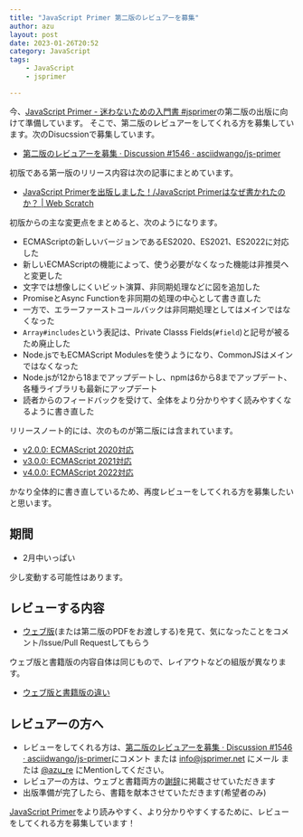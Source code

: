 ```yaml
---
title: "JavaScript Primer 第二版のレビュアーを募集"
author: azu
layout: post
date: 2023-01-26T20:52
category: JavaScript
tags:
    - JavaScript
    - jsprimer

---
```


今、[JavaScript Primer - 迷わないための入門書 #jsprimer](https://jsprimer.net/)の第二版の出版に向けて準備しています。
そこで、第二版のレビュアーをしてくれる方を募集しています。次のDisucssionで募集しています。

- [第二版のレビュアーを募集 · Discussion #1546 · asciidwango/js-primer](https://github.com/asciidwango/js-primer/discussions/1546)

初版である第一版のリリース内容は次の記事にまとめています。

- [JavaScript Primerを出版しました！/JavaScript Primerはなぜ書かれたのか？ | Web Scratch](https://efcl.info/2020/04/27/jsprimer/)

初版からの主な変更点をまとめると、次のようになります。

- ECMAScriptの新しいバージョンであるES2020、ES2021、ES2022に対応した
- 新しいECMAScriptの機能によって、使う必要がなくなった機能は非推奨へと変更した
- 文字では想像しにくいビット演算、非同期処理などに図を追加した
- PromiseとAsync Functionを非同期の処理の中心として書き直した
- 一方で、エラーファーストコールバックは非同期処理としてはメインではなくなった
- `Array#includes`という表記は、Private Classs Fields(`#field`)と記号が被るため廃止した
- Node.jsでもECMAScript Modulesを使うようになり、CommonJSはメインではなくなった
- Node.jsが12から18までアップデートし、npmは6から8までアップデート、各種ライブラリも最新にアップデート
- 読者からのフィードバックを受けて、全体をより分かりやすく読みやすくなるように書き直した

リリースノート的には、次のものが第二版には含まれています。

- [v2.0.0: ECMAScript 2020対応](https://github.com/asciidwango/js-primer/releases/tag/v2.0.0)
- [v3.0.0: ECMAScript 2021対応](https://github.com/asciidwango/js-primer/releases/tag/v3.0.0)
- [v4.0.0: ECMAScript 2022対応](https://github.com/asciidwango/js-primer/releases/tag/v4.0.0)

かなり全体的に書き直しているため、再度レビューをしてくれる方を募集したいと思います。

## 期間

- 2月中いっぱい

少し変動する可能性はあります。

## レビューする内容

- [ウェブ版](https://jsprimer.net/)(または第二版のPDFをお渡しする)を見て、気になったことをコメント/Issue/Pull Requestしてもらう

ウェブ版と書籍版の内容自体は同じもので、レイアウトなどの組版が異なります。

- [ウェブ版と書籍版の違い](https://jsprimer.net/intro/#diff-with-print-version)

## レビュアーの方へ

- レビューをしてくれる方は、[第二版のレビュアーを募集 · Discussion #1546 · asciidwango/js-primer](https://github.com/asciidwango/js-primer/discussions/1546)にコメント または [info@jsprimer.net](mailto:info@jsprimer.net) にメール または [@azu_re](https://twitter.com/azu_re) にMentionしてください。
- レビュアーの方は、ウェブと書籍両方の[謝辞](https://jsprimer.net/intro/#thanks)に掲載させていただきます
- 出版準備が完了したら、書籍を献本させていただきます(希望者のみ)

[JavaScript Primer](https://jsprimer.net/)をより読みやすく、より分かりやすくするために、レビューをしてくれる方を募集しています！